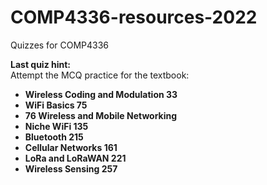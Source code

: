 # COMP4336-resources-2022
Quizzes for COMP4336


**Last quiz hint:**  
Attempt the MCQ practice for the textbook:  
 - **Wireless Coding and Modulation 33**  
 - **WiFi Basics 75**  
 - **76 Wireless and Mobile Networking**  
 - **Niche WiFi 135**  
 - **Bluetooth 215**  
 - **Cellular Networks 161**  
 - **LoRa and LoRaWAN 221**  
 - **Wireless Sensing 257**  
